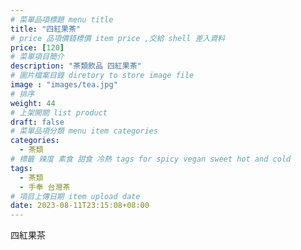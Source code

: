 ```yaml
---
# 菜單品項標題 menu title 
title: "四紅果茶"
# price 品項價錢標價 item price ,交給 shell 差入資料
price: [120] 
# 菜單項目簡介 
description: "茶類飲品 四紅果茶"
# 圖片檔案目錄 diretory to store image file
image : "images/tea.jpg"
# 排序
weight: 44 
# 上架開關 list product 
draft: false
# 菜單品項分類 menu item categories 
categories:
  - 茶類
# 標籤 辣度 素食 甜食 冷熱 tags for spicy vegan sweet hot and cold 
tags:
  - 茶類
  - 手奉 台灣茶
# 項目上傳日期 item upload date 
date: 2023-08-11T23:15:08+08:00
---
```


 四紅果茶
